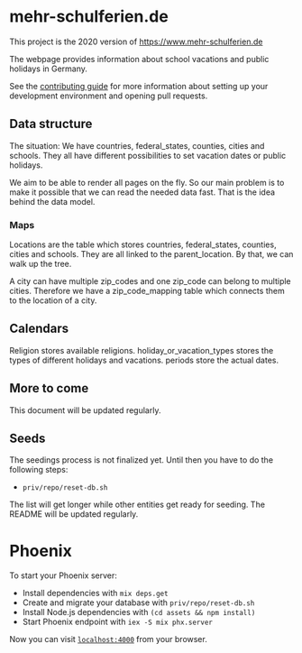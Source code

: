 # mehr-schulferien.de

This project is the 2020 version of https://www.mehr-schulferien.de

The webpage provides information about school vacations and public holidays
in Germany.

See the [contributing guide](https://github.com/vutuv/vutuv/blob/master/CONTRIBUTING.md)
for more information about setting up your development environment and opening pull
requests.

## Data structure

The situation: We have countries, federal_states, counties, cities and schools.
They all have different possibilities to set vacation dates or public holidays.

We aim to be able to render all pages on the fly. So our main problem is to make it possible that we can read the needed data fast. That is the idea behind the data model.

### Maps

Locations are the table which stores countries, federal_states, counties, cities and schools. They are all linked to the parent_location. By that, we can walk up
the tree.

A city can have multiple zip_codes and one zip_code can belong to multiple cities.
Therefore we have a zip_code_mapping table which connects them to the location
of a city.

## Calendars

Religion stores available religions. holiday_or_vacation_types stores the
types of different holidays and vacations. periods store the actual dates.

## More to come

This document will be updated regularly.

## Seeds

The seedings process is not finalized yet. Until then you have to do the following steps:

- `priv/repo/reset-db.sh`

The list will get longer while other entities get ready for seeding. The README will be updated regularly.

# Phoenix

To start your Phoenix server:

  * Install dependencies with `mix deps.get`
  * Create and migrate your database with `priv/repo/reset-db.sh`
  * Install Node.js dependencies with `(cd assets && npm install)`
  * Start Phoenix endpoint with `iex -S mix phx.server`

Now you can visit [`localhost:4000`](http://localhost:4000) from your browser.

